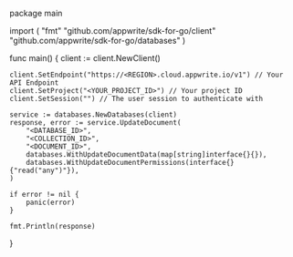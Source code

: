 package main

import (
    "fmt"
    "github.com/appwrite/sdk-for-go/client"
    "github.com/appwrite/sdk-for-go/databases"
)

func main() {
    client := client.NewClient()

    client.SetEndpoint("https://<REGION>.cloud.appwrite.io/v1") // Your API Endpoint
    client.SetProject("<YOUR_PROJECT_ID>") // Your project ID
    client.SetSession("") // The user session to authenticate with

    service := databases.NewDatabases(client)
    response, error := service.UpdateDocument(
        "<DATABASE_ID>",
        "<COLLECTION_ID>",
        "<DOCUMENT_ID>",
        databases.WithUpdateDocumentData(map[string]interface{}{}),
        databases.WithUpdateDocumentPermissions(interface{}{"read("any")"}),
    )

    if error != nil {
        panic(error)
    }

    fmt.Println(response)
}
